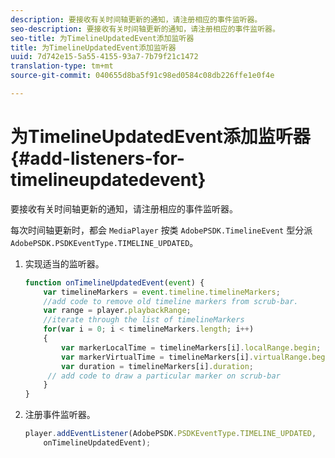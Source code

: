 ```yaml
---
description: 要接收有关时间轴更新的通知，请注册相应的事件监听器。
seo-description: 要接收有关时间轴更新的通知，请注册相应的事件监听器。
seo-title: 为TimelineUpdatedEvent添加监听器
title: 为TimelineUpdatedEvent添加监听器
uuid: 7d742e15-5a55-4155-93a7-7b79f21c1472
translation-type: tm+mt
source-git-commit: 040655d8ba5f91c98ed0584c08db226ffe1e0f4e

---
```



# 为TimelineUpdatedEvent添加监听器{#add-listeners-for-timelineupdatedevent}

要接收有关时间轴更新的通知，请注册相应的事件监听器。

每次时间轴更新时，都会 `MediaPlayer` 按类 `AdobePSDK.TimelineEvent` 型分派 `AdobePSDK.PSDKEventType.TIMELINE_UPDATED`。
1. 实现适当的监听器。

   ```js
   function onTimelineUpdatedEvent(event) { 
       var timelineMarkers = event.timeline.timelineMarkers; 
       //add code to remove old timeline markers from scrub-bar. 
       var range = player.playbackRange; 
       //iterate through the list of timelineMarkers 
       for(var i = 0; i < timelineMarkers.length; i++) 
       { 
           var markerLocalTime = timelineMarkers[i].localRange.begin; 
           var markerVirtualTime = timelineMarkers[i].virtualRange.begin; 
           var duration = timelineMarkers[i].duration; 
        // add code to draw a particular marker on scrub-bar 
       }      
   }
   ```

1. 注册事件监听器。

   ```js
   player.addEventListener(AdobePSDK.PSDKEventType.TIMELINE_UPDATED,  
       onTimelineUpdatedEvent);
   ```

